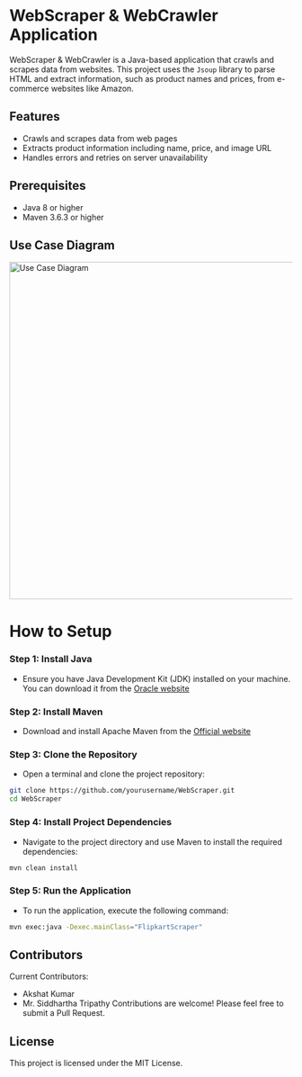 # WebScraper & WebCrawler Application

WebScraper & WebCrawler is a Java-based application that crawls and scrapes data from websites. This project uses the `Jsoup` library to parse HTML and extract information, such as product names and prices, from e-commerce websites like Amazon. 

## Features

- Crawls and scrapes data from web pages
- Extracts product information including name, price, and image URL
- Handles errors and retries on server unavailability

## Prerequisites

- Java 8 or higher
- Maven 3.6.3 or higher

## Use Case Diagram
<img src="https://github.com/Akshat-Kumar-X/Web-Scraper-and-Crawler/assets/112055229/a754632f-d7f6-4cad-99cf-ee97f3126a36" alt="Use Case Diagram" width="600">


# How to Setup

### Step 1: Install Java
- Ensure you have Java Development Kit (JDK) installed on your machine. You can download it from the [Oracle website](https://www.oracle.com/java/technologies/downloads/#java11)

### Step 2: Install Maven
- Download and install Apache Maven from the [Official website](https://maven.apache.org/install.html)

### Step 3: Clone the Repository
- Open a terminal and clone the project repository:

```bash
git clone https://github.com/yourusername/WebScraper.git
cd WebScraper
```
### Step 4: Install Project Dependencies
- Navigate to the project directory and use Maven to install the required dependencies:

```bash
mvn clean install
```
### Step 5: Run the Application
- To run the application, execute the following command:

```bash
mvn exec:java -Dexec.mainClass="FlipkartScraper"
```

## Contributors
Current Contributors:
- Akshat Kumar
- Mr. Siddhartha Tripathy
Contributions are welcome! Please feel free to submit a Pull Request.

## License
This project is licensed under the MIT License.
